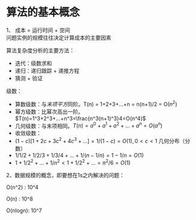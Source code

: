
# 算法的基本概念
1、 成本 = 运行时间 + 空间  
问题实例的规模往往决定计算成本的主要因素

算法复杂度分析的主要方法：
 - 迭代：级数求和
 - 递归：递归跟踪 + 递推方程
 - 猜测 + 验证

级数：
 - 算数级数：与*末项平方*同阶。T(n) = 1+2+3+...+n = n(n+1)/2 = O($n^2$)
 - 幂方级数：比幂次高出一阶。$T(n)=1^3+2^3+...+n^3=\frac{n^3(n+1)^3}4=O(n^4)$
 - 几何级数：与末项相同。$T(n)=a^0+a^1+a^2+...+a^n=O(a^n)$
 - 收敛级数：
  - $(1-c)[1+2c+3c^2+4c^3+...]=1/(1-c)=O(1),0<c<1$ 几何分布（分数）
  - $1/1/2+1/2/3+1/3/4+...+1/(n-1/n)=1-1/n=O(1)$
  - $1+1/2^2+...+1/n^2 < 1+ 1/2^2+...=\pi^2/6=O(1)$




2、数据规模的概念，即要想在1s之内解决的问题：

O(n^2) : 10^4

O(n) : 10^8

O(nlogn): 10^7





